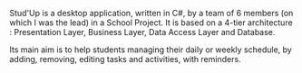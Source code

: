 Stud'Up is a desktop application, written in C#, by a team of 6 members (on which I was the lead) in a School Project.
It is based on a 4-tier architecture : Presentation Layer, Business Layer, Data Access Layer and Database.

Its main aim is to help students managing their daily or weekly schedule, by adding, removing, editing tasks and activities, with reminders.
